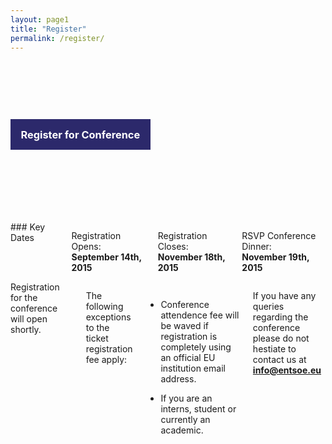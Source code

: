 ```yaml
---
layout: page1
title: "Register"
permalink: /register/
---
```


<div style="background: #000 url({{ '/img/vision.jpg' | prepend: site.baseurl }}) center top no-repeat; background-size:cover; padding:5em 0;">
<div class="row">
  <div class="large-6 small-10 small-centered large-uncentered medium-uncentered columns ">
    <h3 style="
    line-height: 1;
    background-color: #2c296b;
    color: #FFF;
    padding: 1em;
">Register for Conference</h3>
  </div>
</div>
</div>

<div style="margin-top:2em;">
<div class="large-4 columns panel prose" markdown="1" >
### Key Dates

Registration Opens: <br>
__September 14th, 2015__

Registration Closes: <br>
__November 18th, 2015__

RSVP Conference Dinner: <br>
__November 19th, 2015__

</div>
<div class="large-8 columns prose" markdown="1">
Registration for the conference will open shortly.

<!-- place this in your head tag -->
<script src='https://js.tito.io/v1' async></script>
<link rel="stylesheet" type="text/css" href='https://css.tito.io/v1' />

<!-- Place this where you want the widget to appear -->
<tito-widget event="entso-e/entso-e-annual-conference-2015"></tito-widget>

The following exceptions to the ticket registration fee apply:

- Conference attendence fee will be waved if registration is completely using an official EU institution email address.

- If you are an interns, student or currently an academic.

If you have any queries regarding the conference please do not hestiate to contact us at [__info@entsoe.eu__](mailto:info@entsoe.eu)

  
</div>
</div>